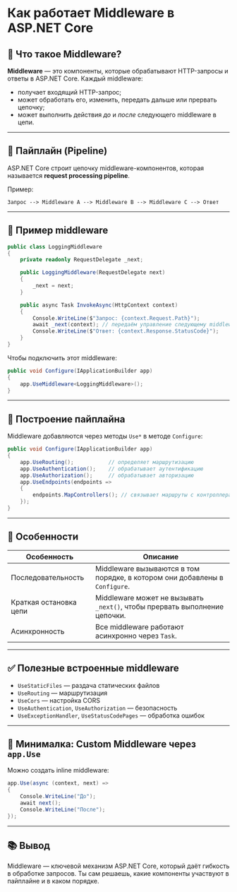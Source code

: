 # Как работает Middleware в ASP.NET Core

## 📌 Что такое Middleware?

**Middleware** — это компоненты, которые обрабатывают HTTP-запросы и ответы в ASP.NET Core. Каждый middleware:

* получает входящий HTTP-запрос;
* может обработать его, изменить, передать дальше или прервать цепочку;
* может выполнить действия *до* и *после* следующего middleware в цепи.

---

## 🔁 Пайплайн (Pipeline)

ASP.NET Core строит цепочку middleware-компонентов, которая называется **request processing pipeline**.

Пример:

```plaintext
Запрос --> Middleware A --> Middleware B --> Middleware C --> Ответ
```

---

## 🔧 Пример middleware

```csharp
public class LoggingMiddleware
{
    private readonly RequestDelegate _next;

    public LoggingMiddleware(RequestDelegate next)
    {
        _next = next;
    }

    public async Task InvokeAsync(HttpContext context)
    {
        Console.WriteLine($"Запрос: {context.Request.Path}");
        await _next(context); // передаём управление следующему middleware
        Console.WriteLine($"Ответ: {context.Response.StatusCode}");
    }
}
```

Чтобы подключить этот middleware:

```csharp
public void Configure(IApplicationBuilder app)
{
    app.UseMiddleware<LoggingMiddleware>();
}
```

---

## 🧱 Построение пайплайна

Middleware добавляются через методы `Use*` в методе `Configure`:

```csharp
public void Configure(IApplicationBuilder app)
{
    app.UseRouting();           // определяет маршрутизацию
    app.UseAuthentication();    // обрабатывает аутентификацию
    app.UseAuthorization();     // обрабатывает авторизацию
    app.UseEndpoints(endpoints =>
    {
        endpoints.MapControllers(); // связывает маршруты с контроллерами
    });
}
```

---

## 🧠 Особенности

| Особенность            | Описание                                                                    |
| ---------------------- | --------------------------------------------------------------------------- |
| Последовательность     | Middleware вызываются в том порядке, в котором они добавлены в `Configure`. |
| Краткая остановка цепи | Middleware может не вызывать `_next()`, чтобы прервать выполнение цепочки.  |
| Асинхронность          | Все middleware работают асинхронно через `Task`.                            |

---

## ✅ Полезные встроенные middleware

* `UseStaticFiles` — раздача статических файлов
* `UseRouting` — маршрутизация
* `UseCors` — настройка CORS
* `UseAuthentication`, `UseAuthorization` — безопасность
* `UseExceptionHandler`, `UseStatusCodePages` — обработка ошибок

---

## 🧪 Минималка: Custom Middleware через `app.Use`

Можно создать inline middleware:

```csharp
app.Use(async (context, next) =>
{
    Console.WriteLine("До");
    await next();
    Console.WriteLine("После");
});
```

---

## 📚 Вывод

Middleware — ключевой механизм ASP.NET Core, который даёт гибкость в обработке запросов. Ты сам решаешь, какие компоненты участвуют в пайплайне и в каком порядке.

